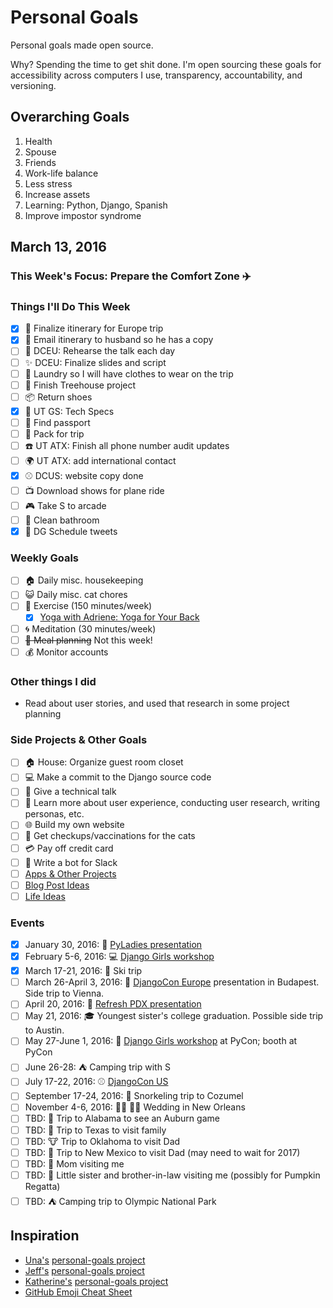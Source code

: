 
# Personal Goals

Personal goals made open source.

Why? Spending the time to get shit done. I'm open sourcing these goals for accessibility across computers I use, transparency, accountability, and versioning.

## Overarching Goals

1. Health
2. Spouse
2. Friends 
1. Work-life balance 
1. Less stress
1. Increase assets 
1. Learning: Python, Django, Spanish
3. Improve impostor syndrome

## March 13, 2016

### This Week's Focus: Prepare the Comfort Zone :airplane:

### Things I'll Do This Week

- [x] :european_castle: Finalize itinerary for Europe trip 
- [x] :email: Email itinerary to husband so he has a copy 
- [ ] :microphone: DCEU: Rehearse the talk each day 
- [ ] :sparkles: DCEU: Finalize slides and script 
- [ ] :womans_clothes: Laundry so I will have clothes to wear on the trip 
- [ ] :deciduous_tree: Finish Treehouse project 
- [ ] :package: Return shoes 
- [x] :paperclip: UT GS: Tech Specs 
- [ ] :passport_control: Find passport 
- [ ] :handbag: Pack for trip 
- [ ] :phone: UT ATX: Finish all phone number audit updates 
- [ ] :earth_africa: UT ATX: add international contact
- [x] :baseball: DCUS: website copy done 
- [ ] :tv: Download shows for plane ride 
- [ ] :video_game: Take S to arcade 
- [ ] :toilet: Clean bathroom 
- [x] :iphone: DG Schedule tweets 

### Weekly Goals 

- [ ] :house: Daily misc. housekeeping 
- [ ] :smiley_cat: Daily misc. cat chores 
- [ ] :shoe: Exercise (150 minutes/week) 
  - [x] [Yoga with Adriene: Yoga for Your Back](https://www.youtube.com/watch?v=gLQsM6geGzs&list=PLui6Eyny-UzwxbWCWDbTzEwsZnnROBTIL&index=5) 
- [ ] :cyclone: Meditation (30 minutes/week) 
- [ ] ~~:fork_and_knife: Meal planning~~ Not this week! 
- [ ] :moneybag: Monitor accounts 

### Other things I did 

- Read about user stories, and used that research in some project planning 

### Side Projects & Other Goals

- [ ] :house: House: Organize guest room closet
- [ ] :computer: Make a commit to the Django source code 
- [ ] :wrench: Give a technical talk 
- [ ] :dancers: Learn more about user experience, conducting user research, writing personas, etc. 
- [ ] :globe_with_meridians: Build my own website
- [ ] :syringe: Get checkups/vaccinations for the cats 
- [ ] :credit_card: Pay off credit card 
- [ ] :older_woman: Write a bot for Slack 
- [ ] [Apps & Other Projects](ideas/app-ideas.md)
- [ ] [Blog Post Ideas](ideas/blog-ideas.md)
- [ ] [Life Ideas](ideas/life-ideas.md)

### Events 
- [x] January 30, 2016: :microphone: [PyLadies presentation](https://www.youtube.com/watch?v=OAQAXVU1jIo)
- [x] February 5-6, 2016: :computer: [Django Girls workshop](https://djangogirls.org/portland/)
- [x] March 17-21, 2016: :ski: Ski trip 
- [ ] March 26-April 3, 2016: :european_castle: [DjangoCon Europe](https://djangocon.eu/) presentation in Budapest. Side trip to Vienna. 
- [ ] April 20, 2016: :european_castle: [Refresh PDX presentation](http://rfrshpdx.org/jane-austen-on-python-tips-from-an-english-major-on-writing-better-code/)
- [ ] May 21, 2016: :mortar_board: Youngest sister's college graduation. Possible side trip to Austin. 
- [ ] May 27-June 1, 2016: :love_letter: [Django Girls workshop](https://djangogirls.org/pycon/) at PyCon; booth at PyCon
- [ ] June 26-28: :tent: Camping trip with S 
- [ ] July 17-22, 2016: :baseball: [DjangoCon US](https://2016.djangocon.us/) 
- [ ] September 17-24, 2016: :tropical_fish: Snorkeling trip to Cozumel 
- [ ] November 4-6, 2016: :bride_with_veil: :bride_with_veil: Wedding in New Orleans
- [ ] TBD: :football: Trip to Alabama to see an Auburn game 
- [ ] TBD: :star2: Trip to Texas to visit family 
- [ ] TBD: :cow: Trip to Oklahoma to visit Dad 
- [ ] TBD: :sunrise_over_mountains: Trip to New Mexico to visit Dad (may need to wait for 2017) 
- [ ] TBD: :woman: Mom visiting me 
- [ ] TBD: :jack_o_lantern: Little sister and brother-in-law visiting me (possibly for Pumpkin Regatta)
- [ ] TBD: :tent: Camping trip to Olympic National Park 

## Inspiration

- [Una's](https://github.com/una) [personal-goals project](https://github.com/una/personal-goals)
- [Jeff's](https://github.com/jefftriplett) [personal-goals project](https://github.com/jefftriplett/personal-goals) 
- [Katherine's](https://github.com/KatherineMichel) [personal-goals project](https://github.com/KatherineMichel/personal-goals)
- [GitHub Emoji Cheat Sheet](http://www.emoji-cheat-sheet.com/) 

